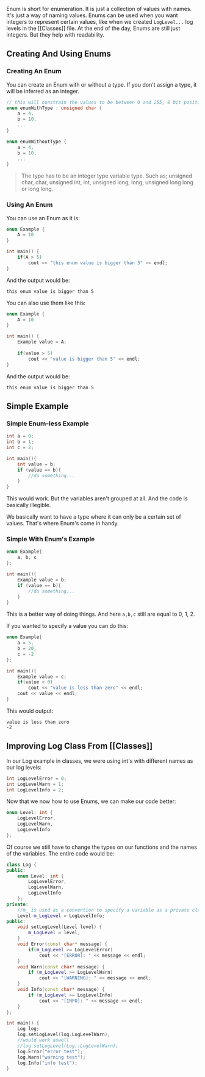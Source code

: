 Enum is short for enumeration. It is just a collection of values with names. It's just a way of naming values. Enums can be used when you want integers to represent certain values, like when we created `LogLevel...` log levels in the [[Classes]] file.
At the end of the day, Enums are still just integers. But they help with readability.

## Creating And Using Enums

### Creating An Enum
You can create an Enum with or without a type. If you don't assign a type, it will be inferred as an integer.

```cpp
// this will constrain the values to be between 0 and 255, 8 bit positive number
enum enumWithType : unsigned char {
	a = 4,
	b = 10,
	...
}

enum enumWithoutType {
	a = 4,
	b = 10,
	...
}
```

>The type has to be an integer type variable type. Such as; unsigned char, char, unsigned int, int, unsigned long, long, unsigned long long or long long.


### Using An Enum
You can use an Enum as it is:

```cpp
enum Example {
	A = 10
}

int main() {
	if(A > 5)
		cout << "this enum value is bigger than 5" << endl;
}
```

And the output would be:

```shell
this enum value is bigger than 5
```

You can also use them like this:

```cpp
enum Example {
	A = 10
}

int main() {
	Example value = A;
	
	if(value > 5)
		cout << "value is bigger than 5" << endl;
}
```

And the output would be:

```shell
this enum value is bigger than 5
```

## Simple Example
### Simple Enum-less Example

```cpp
int a = 0;
int b = 1;
int c = 2;

int main(){
	int value = b;
	if (value == b){
		//do something...
	}
}
```

This would work. But the variables aren't grouped at all. And the code is basically illegible. 

We basically want to have a type where it can only be a certain set of values. That's where Enum's come in handy.

### Simple With Enum's Example

```cpp
enum Example{
	a, b, c
};

int main(){
	Example value = b;
	if (value == b){
		//do something...
	}
}
```

This is a better way of doing things. And here `a,b,c` still are equal to 0, 1, 2.

If you wanted to specify a value you can do this:

```cpp
enum Example{
	a = 5,
	b = 20,
	c = -2
};

int main(){
	Example value = c;
	if(value < 0)
		cout << "value is less than zero" << endl;
	cout << value << endl;
}
```
This would output:

```shell
value is less than zero
-2
```


## Improving Log Class From [[Classes]] 

In our Log example in classes, we were using int's with different names as our log levels:

```cpp
int LogLevelError = 0;
int LogLevelWarn = 1;
int LogLevelInfo = 2;
```

Now that we now how to use Enums, we can make our code better:

```cpp
enum Level: int {
	LogLevelError,
	LogLevelWarn,
	LogLevelInfo
};
```


Of course we still have to change the types on our functions and the names of the variables. The entire code would be:

```cpp
class Log {
public:
	enum Level: int {
		LogLevelError,
		LogLevelWarn,
		LogLevelInfo
	};
private:
	//m_ is used as a convention to specify a variable as a private class member
	Level m_LogLevel = LogLevelInfo;
public:
	void setLogLevel(Level level) {
		m_LogLevel = level;
	}
	void Error(const char* message) {
		if(m_LogLevel >= LogLevelError)
			cout << "[ERROR]: " << message << endl;
	}
	void Warn(const char* message) {
		if (m_LogLevel >= LogLevelWarn)
			cout << "[WARNING]: " << message << endl;
	}
	void Info(const char* message) {
		if (m_LogLevel >= LogLevelInfo)
			cout << "[INFO]: " << message << endl;
	}
};

int main() {
	Log log;
	log.setLogLevel(log.LogLevelWarn);
	//would work aswell
	//log.setLogLevel(Log::LogLevelWarn);
	log.Error("error test");
	log.Warn("warning test");
	log.Info("info test");
}
```